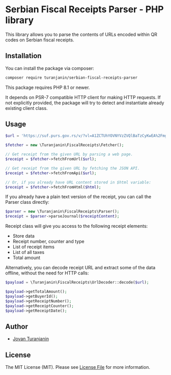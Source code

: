 # Serbian Fiscal Receipts Parser - PHP library

This library allows you to parse the contents of URLs encoded within QR codes on Serbian fiscal receipts.

## Installation

You can install the package via composer:

```bash
composer require turanjanin/serbian-fiscal-receipts-parser
```

This package requires PHP 8.1 or newer. 

It depends on PSR-7 compatible HTTP client for making HTTP requests. If not explicitly provided, 
the package will try to detect and instantiate already existing client class.

## Usage


```php
$url = 'https://suf.purs.gov.rs/v/?vl=A1ZCTUhYOVNYVzZVQlBaTzCyKwEA%2FmgAAMDh5AAAAAAAAAABhXchESoAAAAP3tYiO2%2BdI6Z5y2v4eC5wJTxirHDeiB1hqaKpgb%2FGvUy6yLkMNgZNqKxLqR40mK2cAfqZmKQ3%2BuCcTbec%2BQ3%2F9YY5EhTDP5HxDNhG%2FugU849FmvrVzP0sKecosSNL10dFtlH8Wgor2A2DDs8sHlmfmpokJnVcm24b%2BCz2bSCSl3HtzGRJ1w4Sw9hhdzsQ4WuPo%2FMEGMlmV8a%2Ffc7X05cWsDCHZoA5uPNWfN%2Bre8%2By5JETDJgRwNDFipYIdh0k62TMp5P0%2FzbCueIJJjas5IxAS9iIdpoTAIIl3eKwUZUWvEwtbGz5nkz52hw5%2Bmg50Uczx1SRifYq%2FEDt79xNkcceS0llpMyNdQ12TSYyL0UjMNymgGX4WPajSzPkQuFBcGLB%2BNLOn2AKLPJXa3B8b87eESXrcIbilNXS3zyr3eg4DIqcTVLXwHwcSh1WDmWKI2TFSu%2Bc6iORB11ln1kYbsEsuCoUegxRJR3RW4%2BkQz45%2Bbm4O5qWTCkDlZ73XHATWPn%2BpPfHP2Fh0Y0QK8gGxNiqrdbob3u0l8uaxKcEDaX%2F4HXnhMezvLEEwBNgWXDMn29uWYx9SWEvPrxV%2FLsIULQbE%2FlcvPeYIla63NhCyuEuGLIlwB2p%2B9O8x7sxD53fTMC7EKKRFUV13WBJS2N5%2BLUh33joYo8Qrc%2BNV2CqrtChYTftFukoKbQvCUKOYYIW0%2FA%3D';

$fetcher = new \Turanjanin\FiscalReceipts\Fetcher();

// Get receipt from the given URL by parsing a web page. 
$receipt = $fetcher->fetchFromUrl($url);

// Get receipt from the given URL by fetching the JSON API.
$receipt = $fetcher->fetchFromApi($url);

// Or, if you already have URL content stored in $html variable:
$receipt = $fetcher->fetchFromHtml($html);
```


If you already have a plain text version of the receipt, you can call the Parser class directly:

```php
$parser = new \Turanjanin\FiscalReceipts\Parser();
$receipt = $parser->parseJournal($receiptContent);
```


Receipt class will give you access to the following receipt elements:
- Store data
- Receipt number, counter and type
- List of receipt items
- List of all taxes
- Total amount


Alternatively, you can decode receipt URL and extract some of the data offline, without the need for HTTP calls:

```php
$payload = \Turanjanin\FiscalReceipts\UrlDecoder::decode($url);

$payload->getTotalAmount();
$payload->getBuyerId();
$payload->getReceiptNumber();
$payload->getReceiptCounter();
$payload->getReceiptDate();
```



## Author

- [Jovan Turanjanin](https://github.com/turanjanin)


## License

The MIT License (MIT). Please see [License File](LICENSE.md) for more information.
